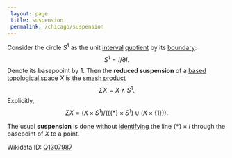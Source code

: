 ```yaml
---
 layout: page
 title: suspension
 permalink: /chicago/suspension
---
```

Consider the circle $S^1$ as the unit [interval](https://defsmath.github.io/DefsMath/interval) [quotient](https://defsmath.github.io/DefsMath/quotient_of_topological_spaces) by its [boundary](https://defsmath.github.io/DefsMath/boundary): $$S^1= I/\partial I.$$ Denote its basepooint by $1$. Then the **reduced suspension** of a [based](https://defsmath.github.io/DefsMath/based_topological_space) [topological space](https://defsmath.github.io/DefsMath/topological_space) $X$ is the [smash product](https://defsmath.github.io/DefsMath/smash_product) $$\Sigma X = X\wedge S^1.$$ Explicitly, $$\Sigma X = (X\times S^1)/((\{*\}\times S^1)\cup (X\times\{1\})).$$

The usual **suspension** is done without [identifying](https://defsmath.github.io/DefsMath/###############################identifying) the line $\{*\}\times I$ through the basepoint of $X$ to a point.

Wikidata ID: [Q1307987](https://www.wikidata.org/wiki/Q1307987)